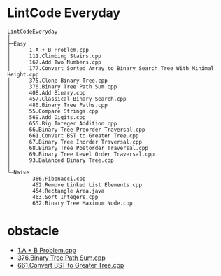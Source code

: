 # LintCode Everyday
```
LintCodeEveryday
│  
├─Easy
│      1.A + B Problem.cpp
│      111.Climbing Stairs.cpp
│      167.Add Two Numbers.cpp
│      177.Convert Sorted Array to Binary Search Tree With Minimal Height.cpp
│      375.Clone Binary Tree.cpp
│      376.Binary Tree Path Sum.cpp
│      408.Add Binary.cpp
│      457.Classical Binary Search.cpp
│      480.Binary Tree Paths.cpp
│      55.Compare Strings.cpp
│      569.Add Digits.cpp
│      655.Big Integer Addition.cpp
│      66.Binary Tree Preorder Traversal.cpp
│      661.Convert BST to Greater Tree.cpp
│      67.Binary Tree Inorder Traversal.cpp
│      68.Binary Tree Postorder Traversal.cpp
│      69.Binary Tree Level Order Traversal.cpp
│      93.Balanced Binary Tree.cpp
│
└─Naive
        366.Fibonacci.cpp
        452.Remove Linked List Elements.cpp
        454.Rectangle Area.java
        463.Sort Integers.cpp
        632.Binary Tree Maximum Node.cpp
```
# obstacle
- [1.A + B Problem.cpp](http://lintcode.com/problem/a-b-problem)
- [376.Binary Tree Path Sum.cpp](http://lintcode.com/problem/binary-tree-path-sum)
- [661.Convert BST to Greater Tree.cpp](http://lintcode.com/problem/convert-bst-to-greater-tree)
